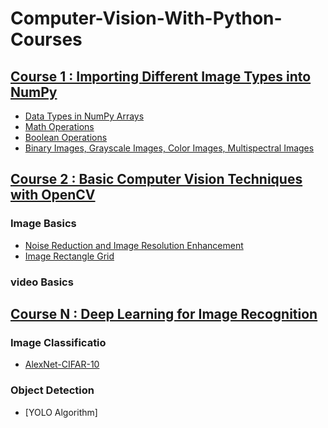 # Computer-Vision-With-Python-Courses
###
## **[Course 1 : Importing Different Image Types into NumPy](https://github.com/faezeh-gholamrezaie/Computer-Vision-With-Python-Courses/tree/main/C1-NumPy)**<br> 
- [Data Types in NumPy Arrays](https://github.com/faezeh-gholamrezaie/Computer-Vision-With-Python-Courses/blob/main/C1-NumPy/Data_Types_in_NumPy.ipynb)
- [Math Operations](https://github.com/faezeh-gholamrezaie/Computer-Vision-With-Python-Courses/blob/main/C1-NumPy/numpy_array_math_operations.ipynb)
- [Boolean Operations](https://github.com/faezeh-gholamrezaie/Computer-Vision-With-Python-Courses/blob/main/C1-NumPy/Boolean_Operations.ipynb)
- [Binary Images, Grayscale Images, Color Images, Multispectral Images](https://github.com/faezeh-gholamrezaie/Computer-Vision-With-Python-Courses/blob/main/C1-NumPy/Type_of_image.ipynb)

## **[Course 2 : Basic Computer Vision Techniques with OpenCV](https://github.com/faezeh-gholamrezaie/Computer-Vision-With-Python-Courses/tree/main/C2-OpenCV)**<br> 

### **Image Basics**
- [Noise Reduction and Image Resolution Enhancement](https://github.com/faezeh-gholamrezaie/Computer-Vision-With-Python-Courses/blob/main/C2-OpenCV/Noise_Reduction_and_Image_Resolution_Enhancement.ipynb)
- [Image Rectangle Grid](https://github.com/faezeh-gholamrezaie/Computer-Vision-With-Python-Courses/blob/main/C2-OpenCV/Image_Rectangle_Grid.ipynb)

### **video Basics**
## **[Course N : Deep Learning for Image Recognition](https://github.com/faezeh-gholamrezaie/Computer-Vision-With-Python-Courses/tree/main/Cn-Deep%20Learning)**<br> 

### **Image Classificatio**
- [AlexNet-CIFAR-10](https://github.com/faezeh-gholamrezaie/Computer-Vision-With-Python-Courses/blob/main/Cn-Deep%20Learning/AlexNet-CIFAR-10.ipynb)

### **Object Detection**
- [YOLO Algorithm]
